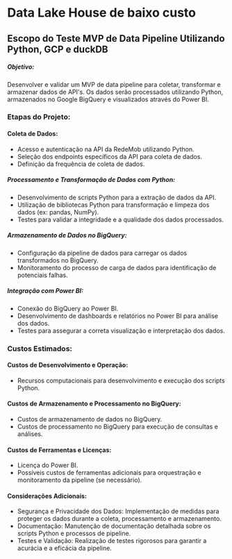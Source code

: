 # Data Lake House de baixo custo

## Escopo do Teste MVP de Data Pipeline Utilizando Python, GCP e duckDB

##### Objetivo:
Desenvolver e validar um MVP de data pipeline para coletar, transformar e armazenar dados de API's. Os dados serão processados utilizando Python, armazenados no Google BigQuery e visualizados através do Power BI.

### Etapas do Projeto:

#### Coleta de Dados:

* Acesso e autenticação na API da RedeMob utilizando Python.
* Seleção dos endpoints específicos da API para coleta de dados.
* Definição da frequência de coleta de dados.

##### Processamento e Transformação de Dados com Python:

* Desenvolvimento de scripts Python para a extração de dados da API.
* Utilização de bibliotecas Python para transformação e limpeza dos dados (ex: pandas, NumPy).
* Testes para validar a integridade e a qualidade dos dados processados.

##### Armazenamento de Dados no BigQuery:

* Configuração da pipeline de dados para carregar os dados transformados no BigQuery.
* Monitoramento do processo de carga de dados para identificação de potenciais falhas.

##### Integração com Power BI:

* Conexão do BigQuery ao Power BI.
* Desenvolvimento de dashboards e relatórios no Power BI para análise dos dados.
* Testes para assegurar a correta visualização e interpretação dos dados.

### Custos Estimados:
#### Custos de Desenvolvimento e Operação:

* Recursos computacionais para desenvolvimento e execução dos scripts Python.


#### Custos de Armazenamento e Processamento no BigQuery:

* Custos de armazenamento de dados no BigQuery.
* Custos de processamento no BigQuery para execução de consultas e análises.

#### Custos de Ferramentas e Licenças:

* Licença do Power BI.
* Possíveis custos de ferramentas adicionais para orquestração e monitoramento da pipeline (se necessário).

#### Considerações Adicionais:

* Segurança e Privacidade dos Dados: Implementação de medidas para proteger os dados durante a coleta, processamento e armazenamento.
* Documentação: Manutenção de documentação detalhada sobre os scripts Python e processos de pipeline.
* Testes e Validação: Realização de testes rigorosos para garantir a acurácia e a eficácia da pipeline.